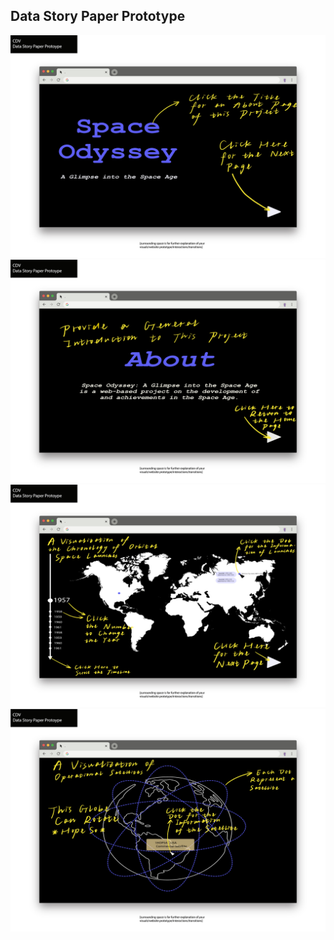 ## Data Story Paper Prototype

![alt text](https://github.com/AlexWang624/cdv-student/blob/main/projects/data-story/prototype/Home_Page.jpg)
![alt text](https://github.com/AlexWang624/cdv-student/blob/main/projects/data-story/prototype/About.jpg)
![alt text](https://github.com/AlexWang624/cdv-student/blob/main/projects/data-story/prototype/Chronology.jpg)
![alt text](https://github.com/AlexWang624/cdv-student/blob/main/projects/data-story/prototype/Satellites.jpg)
